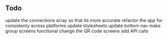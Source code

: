 ## Todo

update the connections array so that its more accurate
refactor the app for consistenty across platforms
update stylesheets
update bottom nav
make group screens functional
change the QR code screens
add API calls
